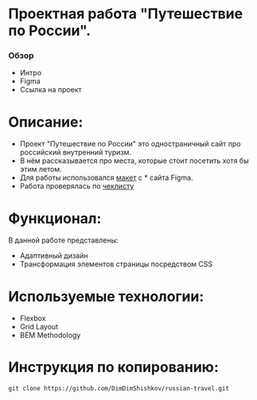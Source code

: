 # Проектная работа "Путешествие по России".

### Обзор

* Интро
* Figma
* Ссылка на проект 

# Описание:

* Проект "Путешествие по России" это одностраничный сайт про российский внутренний туризм.
* В нём рассказывается про места, которые стоит посетить хотя бы этим летом.
* Для работы использовался [макет](https://www.figma.com/file/5S2WSbEFL6awjVWJ0NWL8Q/Sprint-3_-Russia-_-desktop-mobile?node-id=28503%3A0) с * сайта Figma.
* Работа проверялась по [чеклисту](https://code.s3.yandex.net/web-developer/checklists-pdf/new-program/checklist-3.pdf)

# Функционал:

В данной работе представлены:
* Адаптивный дизайн
* Трансформация элементов страницы посредством CSS

# Используемые технологии:

* Flexbox
* Grid Layout
* BEM Methodology

# Инструкция по копированию:

``` 
git clone https://github.com/DimDimShishkov/russian-travel.git
``` 

